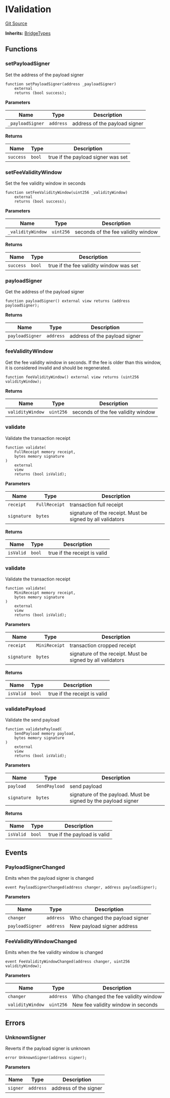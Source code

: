 # IValidation
[Git Source](https://github.com/ambrosus/token-bridge/blob/91bb52a526c0f112baf68a5b9e3a3c70d76246d0/contracts/interface/IValidation.sol)

**Inherits:**
[BridgeTypes](/contracts/interface/BridgeTypes.sol/interface.BridgeTypes.md)


## Functions
### setPayloadSigner

Set the address of the payload signer


```solidity
function setPayloadSigner(address _payloadSigner)
    external
    returns (bool success);
```
**Parameters**

|Name|Type|Description|
|----|----|-----------|
|`_payloadSigner`|`address`|address of the payload signer|

**Returns**

|Name|Type|Description|
|----|----|-----------|
|`success`|`bool`|true if the payload signer was set|


### setFeeValidityWindow

Set the fee validity window in seconds


```solidity
function setFeeValidityWindow(uint256 _validityWindow)
    external
    returns (bool success);
```
**Parameters**

|Name|Type|Description|
|----|----|-----------|
|`_validityWindow`|`uint256`|seconds of the fee validity window|

**Returns**

|Name|Type|Description|
|----|----|-----------|
|`success`|`bool`|true if the fee validity window was set|


### payloadSigner

Get the address of the payload signer


```solidity
function payloadSigner() external view returns (address payloadSigner);
```
**Returns**

|Name|Type|Description|
|----|----|-----------|
|`payloadSigner`|`address`|address of the payload signer|


### feeValidityWindow

Get the fee validity window in seconds. If the fee is older than this window, it is considered invalid and should be regenerated.


```solidity
function feeValidityWindow() external view returns (uint256 validityWindow);
```
**Returns**

|Name|Type|Description|
|----|----|-----------|
|`validityWindow`|`uint256`|seconds of the fee validity window|


### validate

Validate the transaction receipt


```solidity
function validate(
    FullReceipt memory receipt,
    bytes memory signature
)
    external
    view
    returns (bool isValid);
```
**Parameters**

|Name|Type|Description|
|----|----|-----------|
|`receipt`|`FullReceipt`|transaction full receipt|
|`signature`|`bytes`|signature of the receipt. Must be signed by all validators|

**Returns**

|Name|Type|Description|
|----|----|-----------|
|`isValid`|`bool`|true if the receipt is valid|


### validate

Validate the transaction receipt


```solidity
function validate(
    MiniReceipt memory receipt,
    bytes memory signature
)
    external
    view
    returns (bool isValid);
```
**Parameters**

|Name|Type|Description|
|----|----|-----------|
|`receipt`|`MiniReceipt`|transaction cropped receipt|
|`signature`|`bytes`|signature of the receipt. Must be signed by all validators|

**Returns**

|Name|Type|Description|
|----|----|-----------|
|`isValid`|`bool`|true if the receipt is valid|


### validatePayload

Validate the send payload


```solidity
function validatePayload(
    SendPayload memory payload,
    bytes memory signature
)
    external
    view
    returns (bool isValid);
```
**Parameters**

|Name|Type|Description|
|----|----|-----------|
|`payload`|`SendPayload`|send payload|
|`signature`|`bytes`|signature of the payload. Must be signed by the payload signer|

**Returns**

|Name|Type|Description|
|----|----|-----------|
|`isValid`|`bool`|true if the payload is valid|


## Events
### PayloadSignerChanged
Emits when the payload signer is changed


```solidity
event PayloadSignerChanged(address changer, address payloadSigner);
```

**Parameters**

|Name|Type|Description|
|----|----|-----------|
|`changer`|`address`|Who changed the payload signer|
|`payloadSigner`|`address`|New payload signer address|

### FeeValidityWindowChanged
Emits when the fee validity window is changed


```solidity
event FeeValidityWindowChanged(address changer, uint256 validityWindow);
```

**Parameters**

|Name|Type|Description|
|----|----|-----------|
|`changer`|`address`|Who changed the fee validity window|
|`validityWindow`|`uint256`|New fee validity window in seconds|

## Errors
### UnknownSigner
Reverts if the payload signer is unknown


```solidity
error UnknownSigner(address signer);
```

**Parameters**

|Name|Type|Description|
|----|----|-----------|
|`signer`|`address`|address of the signer|

